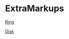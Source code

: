 # ExtraMarkups

[Ring](https://github.com/chir-set/ExtraMarkups/tree/main/Ring/)

[Disk](https://github.com/chir-set/ExtraMarkups/tree/main/Disk/)




